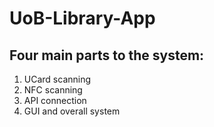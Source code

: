 # UoB-Library-App

Four main parts to the system:
------------------------------
1. UCard scanning
1. NFC scanning
1. API connection
1. GUI and overall system
